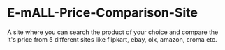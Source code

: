 # E-mALL-Price-Comparison-Site
A site where you can search the product of your choice and compare the it's price from 5 different sites like flipkart, ebay, olx, amazon, croma etc.
